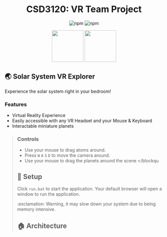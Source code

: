 <h1 align="center">
	CSD3120: VR Team Project
</h1>

<p align="center">
	<img alt="npm" src="https://img.shields.io/npm/v/npm?label=npm&style=for-the-badge">
	<img alt="npm" src="https://img.shields.io/npm/v/webpack?label=webpack&style=for-the-badge">
</p>

<p align="center">
	<img src="https://upload.wikimedia.org/wikipedia/commons/4/4c/Typescript_logo_2020.svg" width="100" height="100">
	<img src="https://www.babylonjs.com/assets/logo-babylonjs-social-twitter.png" width ="100" height="100">
</p>

## :earth_asia: Solar System VR Explorer
Experience the solar system right in your bedroom!

<h3>  Features </h3>
	
 - Virtual Reality Experience
 - Easily accessible with any VR Headset and your Mouse & Keyboard
 - Interactable miniature planets

<blockquote>
	<h3>  Controls</h3>
	
 - Use your mouse to drag atoms around.
 - Press `W` `A` `S` `D` to move the camera around.
 - Use your mouse to drag the planets around the scene
</blockqu

## :hammer: Setup

Click `run.bat` to start the application.
Your default browser will open a window to run the application.

<p align="left">
	:exclamation: Warning, it may slow down your system due to being memory intensive.
</p>

## :house: Architecture

